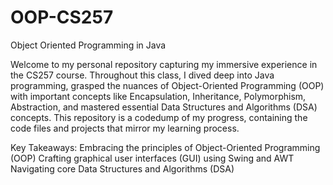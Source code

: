 # OOP-CS257
Object Oriented Programming in Java

Welcome to my personal repository capturing my immersive experience in the CS257 course. Throughout this class, I dived deep into Java programming, grasped the nuances of Object-Oriented Programming (OOP) with important concepts like Encapsulation, Inheritance, Polymorphism, Abstraction, and mastered essential Data Structures and Algorithms (DSA) concepts. This repository is a codedump of my progress, containing the code files and projects that mirror my learning process.

Key Takeaways:
Embracing the principles of Object-Oriented Programming (OOP)
Crafting graphical user interfaces (GUI) using Swing and AWT
Navigating core Data Structures and Algorithms (DSA)


